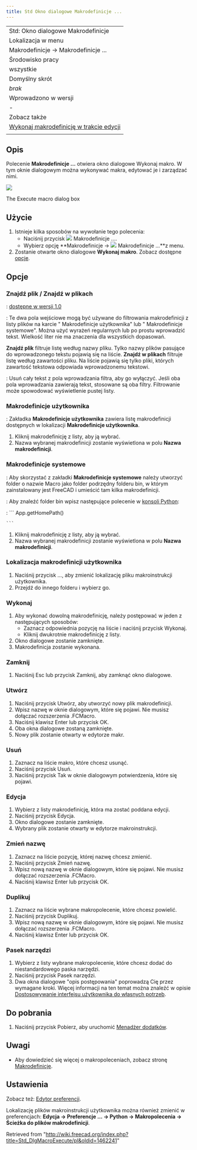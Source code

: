 ```yaml
---
title: Std Okno dialogowe Makrodefinicje ...
---
```

|  |
| --- |
| Std: Okno dialogowe Makrodefinicje |
| Lokalizacja w menu |
| Makrodefinicje → Makrodefinicje ... |
| Środowisko pracy |
| wszystkie |
| Domyślny skrót |
| *brak* |
| Wprowadzono w wersji |
| - |
| Zobacz także |
| [Wykonaj makrodefinicję w trakcie edycji](/Std_DlgMacroExecuteDirect/pl "Std DlgMacroExecuteDirect/pl") |
|  |

## Opis

Polecenie **Makrodefinicje ...** otwiera okno dialogowe Wykonaj makro. W tym oknie dialogowym można wykonywać makra, edytować je i zarządzać nimi.

![](/images/Std_DlgMacroExecute_dialog.png)

The Execute macro dialog box

## Użycie

1. Istnieje kilka sposobów na wywołanie tego polecenia:
   * Naciśnij przycisk ![](/images/Std_DlgMacroExecute.svg) Makrodefinicje ....
   * Wybierz opcję **Makrodefinicje → ![](/images/Std_DlgMacroExecute.svg) Makrodefinicje ...**z menu.
2. Zostanie otwarte okno dialogowe **Wykonaj makro**. Zobacz dostępne [opcje](#Opcje).

## Opcje

### Znajdź plik / Znajdź w plikach

:   [dostępne w wersji 1.0](/Release_notes_1.0/pl "Release notes 1.0/pl")

:   Te dwa pola wejściowe mogą być używane do filtrowania makrodefinicji z listy plików na karcie " Makrodefinicje użytkownika" lub " Makrodefinicje systemowe". Można użyć wyrażeń regularnych lub po prostu wprowadzić tekst. Wielkość liter nie ma znaczenia dla wszystkich dopasowań.

**Znajdź plik** filtruje listę według nazwy pliku. Tylko nazwy plików pasujące do wprowadzonego tekstu pojawią się na liście. **Znajdź w plikach** filtruje listę według zawartości pliku. Na liście pojawią się tylko pliki, których zawartość tekstowa odpowiada wprowadzonemu tekstowi.

:   Usuń cały tekst z pola wprowadzania filtra, aby go wyłączyć. Jeśli oba pola wprowadzania zawierają tekst, stosowane są oba filtry. Filtrowanie może spowodować wyświetlenie pustej listy.

### Makrodefinicje użytkownika

:   Zakładka **Makrodefinicje użytkownika** zawiera listę makrodefinicji dostępnych w lokalizacji **Makrodefinicje użytkownika**.

1. Kliknij makrodefinicję z listy, aby ją wybrać.
2. Nazwa wybranej makrodefinicji zostanie wyświetlona w polu **Nazwa makrodefinicji**.

### Makrodefinicje systemowe

:   Aby skorzystać z zakładki **Makrodefinicje systemowe** należy utworzyć folder o nazwie Macro jako folder podrzędny folderu bin, w którym zainstalowany jest FreeCAD i umieścić tam kilka makrodefinicji.

:   Aby znaleźć folder bin wpisz następujące polecenie w [konsoli Python](/Python_console/pl "Python console/pl"):

:   ```
    App.getHomePath()

    ```

1. Kliknij makrodefinicję z listy, aby ją wybrać.
2. Nazwa wybranej makrodefinicji zostanie wyświetlona w polu **Nazwa makrodefinicji**.

### Lokalizacja makrodefinicji użytkownika

1. Naciśnij przycisk ..., aby zmienić lokalizację pliku makroinstrukcji użytkownika.
2. Przejdź do innego folderu i wybierz go.

### Wykonaj

1. Aby wykonać dowolną makrodefinicję, należy postępować w jeden z następujących sposobów:
   * Zaznacz odpowiednia pozycję na liście i naciśnij przycisk Wykonaj.
   * Kliknij dwukrotnie makrodefinicję z listy.
2. Okno dialogowe zostanie zamknięte.
3. Makrodefinicja zostanie wykonana.

### Zamknij

1. Naciśnij Esc lub przycisk Zamknij, aby zamknąć okno dialogowe.

### Utwórz

1. Naciśnij przycisk Utwórz, aby utworzyć nowy plik makrodefinicji.
2. Wpisz nazwę w oknie dialogowym, które się pojawi. Nie musisz dołączać rozszerzenia .FCMacro.
3. Naciśnij klawisz Enter lub przycisk OK.
4. Oba okna dialogowe zostaną zamknięte.
5. Nowy plik zostanie otwarty w edytorze makr.

### Usuń

1. Zaznacz na liście makro, które chcesz usunąć.
2. Naciśnij przycisk Usuń.
3. Naciśnij przycisk Tak w oknie dialogowym potwierdzenia, które się pojawi.

### Edycja

1. Wybierz z listy makrodefinicję, która ma zostać poddana edycji.
2. Naciśnij przycisk Edycja.
3. Okno dialogowe zostanie zamknięte.
4. Wybrany plik zostanie otwarty w edytorze makroinstrukcji.

### Zmień nazwę

1. Zaznacz na liście pozycję, której nazwę chcesz zmienić.
2. Naciśnij przycisk Zmień nazwę.
3. Wpisz nową nazwę w oknie dialogowym, które się pojawi. Nie musisz dołączać rozszerzenia .FCMacro.
4. Naciśnij klawisz Enter lub przycisk OK.

### Duplikuj

1. Zaznacz na liście wybrane makropolecenie, które chcesz powielić.
2. Naciśnij przycisk Duplikuj.
3. Wpisz nową nazwę w oknie dialogowym, które się pojawi. Nie musisz dołączać rozszerzenia .FCMacro.
4. Naciśnij klawisz Enter lub przycisk OK.

### Pasek narzędzi

1. Wybierz z listy wybrane makropolecenie, które chcesz dodać do niestandardowego paska narzędzi.
2. Naciśnij przycisk Pasek narzędzi.
3. Dwa okna dialogowe "opis postępowania" poprowadzą Cię przez wymagane kroki. Więcej informacji na ten temat można znaleźć w opisie [Dostosowywanie interfejsu użytkownika do własnych potrzeb](/Interface_Customization/pl "Interface Customization/pl").

## Do pobrania

1. Naciśnij przycisk Pobierz, aby uruchomić [Menadżer dodatków](/Std_AddonMgr/pl "Std AddonMgr/pl").

## Uwagi

* Aby dowiedzieć się więcej o makropoleceniach, zobacz stronę [Makrodefinicje](/Macros/pl "Macros/pl").

## Ustawienia

Zobacz też: [Edytor preferencji](/Preferences_Editor/pl "Preferences Editor/pl").

Lokalizację plików makroinstrukcji użytkownika można również zmienić w preferencjach: **Edycja → Preferencje ... → Python → Makropolecenia → Ścieżka do plików makrodefinicji**.

Retrieved from "<http://wiki.freecad.org/index.php?title=Std_DlgMacroExecute/pl&oldid=1462241>"